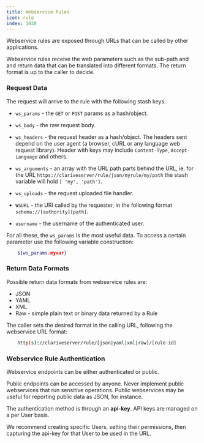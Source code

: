 ```yaml
---
title: Webservice Rules
icon: rule
index: 1020
---
```


Webservice rules are exposed through URLs that
can be called by other applications.

Webservice rules receive the web parameters such as the sub-path and and return
data that can be translated into different formats. The return format is up to
the caller to decide.

### Request Data

The request will arrive to the rule with the
following stash keys:

- `ws_params` - the `GET` or `POST` params as a hash/object.

- `ws_body` - the raw request body.

- `ws_headers` - the request header as a hash/object.
The headers sent depend on the user agent (a browser, cURL or any language web request library).
Header with keys may include `Content-Type`, `Accept-Language` and others.

- `ws_arguments` - an array with the URL path parts behind the URL, ie. for the
URL `https://clariveserver/rule/json/myrule/my/path` the stash variable
will hold `[ 'my', 'path']`.

- `ws_uploads` - the request uploaded file handler.

- `WSURL` - the URI called by the requester, in the following format `schema://[authority][path]`.

- `username` - the username of the authenticated user.

For all these, the `ws_params` is the most useful data. To access a certain parameter
use the following variable construction:

```bash
    ${ws_params.myvar}
```

### Return Data Formats

Possible return data formats from webservice rules are:

- JSON
- YAML
- XML
- Raw - simple plain text or binary data returned by a Rule

The caller sets the desired format in the calling URL, following the webservice
URL format:

```bash
    http(s)://clariveserver/rule/[json|yaml|xml|raw]/[rule-id]
```

### Webservice Rule Authentication

Webservice endpoints can be either authenticated or public.

Public endpoints can be accessed by anyone. Never implement public webservices
that run sensitive operations. Public webservices may be useful for reporting
public data as JSON, for instance.

The authentication method is through an **api-key**. API keys are managed on a
per User basis.

We recommend creating specific Users, setting their permissions, then capturing
the api-key for that User to be used in the URL.
